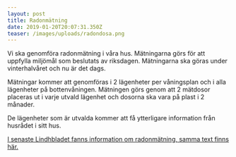```yaml
---
layout: post
title: Radonmätning
date: 2019-01-20T20:07:31.350Z
teaser: /images/uploads/radondosa.png
---
```

Vi ska genomföra radonmätning i våra hus. Mätningarna görs för att uppfylla miljömål som beslutats av riksdagen. Mätningarna ska göras under vinterhalvåret och nu är det dags.

Mätningar kommer att genomföras i 2 lägenheter per våningsplan och i alla lägenheter på bottenvåningen. Mätningen görs genom att 2 mätdosor placeras ut i varje utvald lägenhet och dosorna ska vara på plast i 2 månader.

De lägenheter som är utvalda kommer att få ytterligare information från husrådet i sitt hus.

[I senaste Lindhbladet fanns information om radonmätning, samma text finns här.](/pagaende_projekt/radonmatning)

